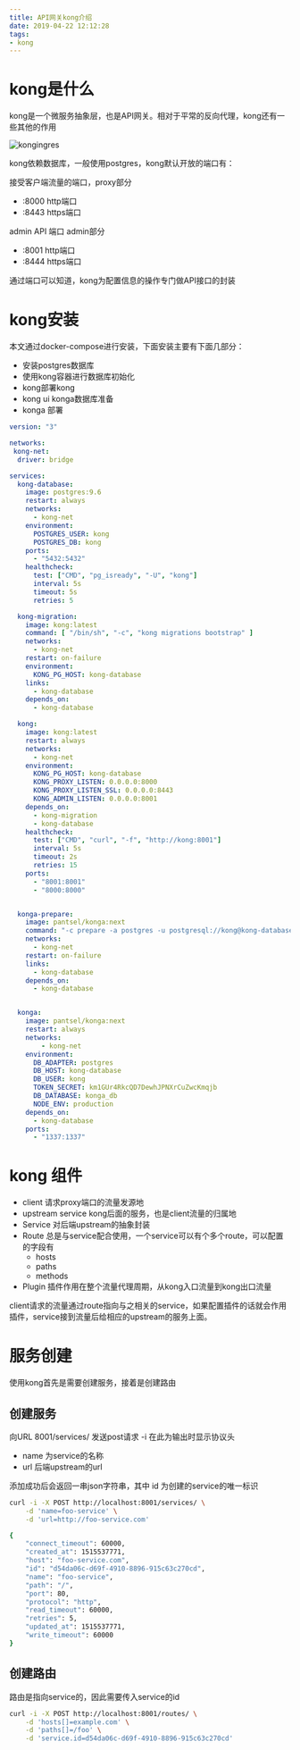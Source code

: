 ```yaml
---
title: API网关kong介绍
date: 2019-04-22 12:12:28
tags:
- kong
---
```


# kong是什么

kong是一个微服务抽象层，也是API网关。相对于平常的反向代理，kong还有一些其他的作用

![kongingres](https://qiniu.li-rui.top/kongingres.png)

<!--more-->

kong依赖数据库，一般使用postgres，kong默认开放的端口有：

接受客户端流量的端口，proxy部分

- :8000 http端口
- :8443 https端口

admin API 端口 admin部分
- :8001 http端口
- :8444 https端口

通过端口可以知道，kong为配置信息的操作专门做API接口的封装

# kong安装

本文通过docker-compose进行安装，下面安装主要有下面几部分：

- 安装postgres数据库
- 使用kong容器进行数据库初始化
- kong部署kong
- kong ui konga数据库准备
- konga 部署

```yaml
version: "3"

networks:
 kong-net:
  driver: bridge

services:
  kong-database:
    image: postgres:9.6
    restart: always
    networks:
      - kong-net
    environment:
      POSTGRES_USER: kong
      POSTGRES_DB: kong
    ports:
      - "5432:5432"
    healthcheck:
      test: ["CMD", "pg_isready", "-U", "kong"]
      interval: 5s
      timeout: 5s
      retries: 5

  kong-migration:
    image: kong:latest
    command: [ "/bin/sh", "-c", "kong migrations bootstrap" ]
    networks:
      - kong-net
    restart: on-failure
    environment:
      KONG_PG_HOST: kong-database
    links:
      - kong-database
    depends_on:
      - kong-database

  kong:
    image: kong:latest
    restart: always
    networks:
      - kong-net
    environment:
      KONG_PG_HOST: kong-database
      KONG_PROXY_LISTEN: 0.0.0.0:8000
      KONG_PROXY_LISTEN_SSL: 0.0.0.0:8443
      KONG_ADMIN_LISTEN: 0.0.0.0:8001
    depends_on:
      - kong-migration
      - kong-database
    healthcheck:
      test: ["CMD", "curl", "-f", "http://kong:8001"]
      interval: 5s
      timeout: 2s
      retries: 15
    ports:
      - "8001:8001"
      - "8000:8000"


  konga-prepare:
    image: pantsel/konga:next
    command: "-c prepare -a postgres -u postgresql://kong@kong-database:5432/konga_db"
    networks:
      - kong-net
    restart: on-failure
    links:
      - kong-database
    depends_on:
      - kong-database


  konga:
    image: pantsel/konga:next
    restart: always
    networks:
        - kong-net
    environment:
      DB_ADAPTER: postgres
      DB_HOST: kong-database
      DB_USER: kong
      TOKEN_SECRET: km1GUr4RkcQD7DewhJPNXrCuZwcKmqjb
      DB_DATABASE: konga_db
      NODE_ENV: production
    depends_on:
      - kong-database
    ports:
      - "1337:1337"
```

# kong 组件

- client 请求proxy端口的流量发源地
- upstream service kong后面的服务，也是client流量的归属地
- Service 对后端upstream的抽象封装
- Route 总是与service配合使用，一个service可以有个多个route，可以配置的字段有
    - hosts
    - paths
    - methods
- Plugin 插件作用在整个流量代理周期，从kong入口流量到kong出口流量

client请求的流量通过route指向与之相关的service，如果配置插件的话就会作用插件，service接到流量后给相应的upstream的服务上面。


# 服务创建

使用kong首先是需要创建服务，接着是创建路由

## 创建服务

向URL 8001/services/ 发送post请求 -i 在此为输出时显示协议头

- name 为service的名称
- url 后端upstream的url

添加成功后会返回一串json字符串，其中 id 为创建的service的唯一标识

```bash
curl -i -X POST http://localhost:8001/services/ \
    -d 'name=foo-service' \
    -d 'url=http://foo-service.com'

{
    "connect_timeout": 60000,
    "created_at": 1515537771,
    "host": "foo-service.com",
    "id": "d54da06c-d69f-4910-8896-915c63c270cd",
    "name": "foo-service",
    "path": "/",
    "port": 80,
    "protocol": "http",
    "read_timeout": 60000,
    "retries": 5,
    "updated_at": 1515537771,
    "write_timeout": 60000
}
```

## 创建路由

路由是指向service的，因此需要传入service的id

```bash
curl -i -X POST http://localhost:8001/routes/ \
    -d 'hosts[]=example.com' \
    -d 'paths[]=/foo' \
    -d 'service.id=d54da06c-d69f-4910-8896-915c63c270cd'
```

